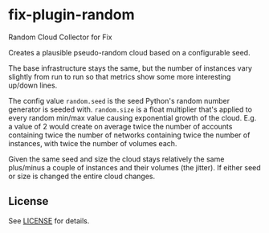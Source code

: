 # fix-plugin-random
Random Cloud Collector for Fix

Creates a plausible pseudo-random cloud based on a configurable seed.

The base infrastructure stays the same, but the number of instances vary slightly from run to run so that metrics show some more interesting up/down lines.

The config value `random.seed` is the seed Python's random number generator is seeded with.
`random.size` is a float multiplier that's applied to every random min/max value causing exponential growth of the cloud. E.g. a value of 2 would create on average twice the number of accounts containing twice the number of networks containing twice the number of instances, with twice the number of volumes each.

Given the same seed and size the cloud stays relatively the same plus/minus a couple of instances and their volumes (the jitter). If either seed or size is changed the entire cloud changes.

## License
See [LICENSE](../../LICENSE) for details.
